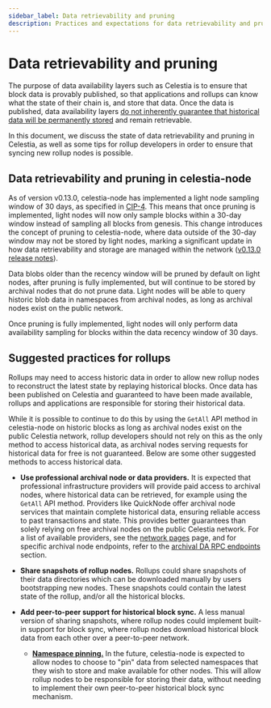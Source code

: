 ```yaml
---
sidebar_label: Data retrievability and pruning
description: Practices and expectations for data retrievability and pruning on Celestia.
---
```


# Data retrievability and pruning

The purpose of data availability layers such as Celestia is to ensure
that block data is provably published, so that applications
and rollups can know what the state of their chain is, and store that data.
Once the data is published, data availability layers
[do not inherently guarantee that historical data will be permanently stored](https://notes.ethereum.org/@vbuterin/proto_danksharding_faq#If-data-is-deleted-after-30-days-how-would-users-access-older-blobs)
and remain retrievable.

In this document, we discuss the state of data retrievability and
pruning in Celestia, as well as some tips for rollup developers in
order to ensure that syncing new rollup nodes is possible.

## Data retrievability and pruning in celestia-node

As of version v0.13.0, celestia-node has implemented a light node
sampling window of 30 days, as specified in
[CIP-4](https://github.com/celestiaorg/CIPs/blob/main/cips/cip-4.md).
This means that once pruning is implemented,
light nodes will now only sample blocks within a 30-day
window instead of sampling all blocks from genesis. This change
introduces the concept of pruning to celestia-node, where data
outside of the 30-day window may not be stored by light nodes,
marking a significant update in how data retrievability and
storage are managed within the network
([v0.13.0 release notes](https://github.com/celestiaorg/celestia-node/releases/tag/v0.13.0)).

Data blobs older than the recency window will be pruned by default
on light nodes, after pruning is fully implemented,
but will continue to be stored by archival nodes that do not prune data. Light
nodes will be able to query historic blob data in namespaces from archival
nodes, as long as archival nodes exist on the public network.

Once pruning is fully implemented, light nodes will only perform data
availability sampling for blocks within the data recency window of 30 days.

## Suggested practices for rollups

Rollups may need to access historic data in order to allow new rollup nodes
to reconstruct the latest state by replaying historical blocks. Once data has
been published on Celestia and guaranteed to have been made available, rollups
and applications are responsible for storing their historical data.

While it is possible to continue to do this by using the `GetAll` API method in
celestia-node on historic blocks as long as archival nodes exist on the public
Celestia network, rollup developers should not rely on this as the only method
to access historical data, as archival nodes serving requests for historical
data for free is not guaranteed. Below are some other suggested methods to
access historical data.

- **Use professional archival node or data providers.** It is expected that
  professional infrastructure providers will provide paid access to archival
  nodes, where historical data can be retrieved, for example using the `GetAll`
  API method. Providers like QuickNode offer archival node services that maintain
  complete historical data, ensuring reliable access to past transactions and state.
  This provides better guarantees than solely relying on free archival nodes on the
  public Celestia network. For a list of available providers, see the 
  [network pages](/how-to-guides/mainnet.md) page, and for specific archival
  node endpoints, refer to the [archival DA RPC endpoints](/how-to-guides/mainnet.md#archival-da-rpc-endpoints)
  section.
  
- **Share snapshots of rollup nodes.** Rollups could share snapshots of their
  data directories which can be downloaded manually by users bootstrapping new
  nodes. These snapshots could contain the latest state of the rollup, and/or
  all the historical blocks.
- **Add peer-to-peer support for historical block sync.** A less manual version
  of sharing snapshots, where rollup nodes could implement built-in support for
  block sync, where rollup nodes download historical block data from each other
  over a peer-to-peer network.
  - [**Namespace pinning.**](https://github.com/celestiaorg/celestia-node/issues/2830)
    In the future, celestia-node is expected to allow nodes to choose to "pin"
    data from selected namespaces that they wish to store and make available for
    other nodes. This will allow rollup nodes to be responsible for storing their
    data, without needing to implement their own peer-to-peer historical block
    sync mechanism.
